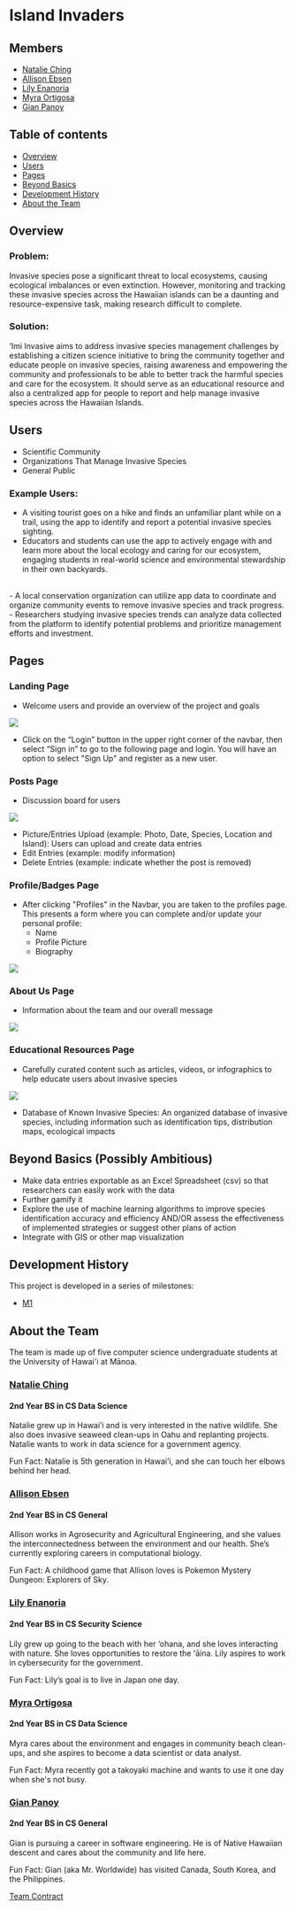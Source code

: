 # Island Invaders

## Members

* [Natalie Ching](#natalie-ching)
* [Allison Ebsen](#allison-ebsen)
* [Lily Enanoria](#lily-enanoria)
* [Myra Ortigosa](#myra-ortigosa)
* [Gian Panoy](#gian-panoy)

## Table of contents

* [Overview](#overview)
* [Users](#users)
* [Pages](#pages)
* [Beyond Basics](#beyond-basics-possibly-ambitious)
* [Development History](#development-history)
* [About the Team](#about-the-team)

## Overview

### Problem:
Invasive species pose a significant threat to local ecosystems, causing ecological imbalances or even extinction. However, monitoring and tracking these invasive species across the Hawaiian islands can be a daunting and resource-expensive task, making research difficult to complete.

### Solution:
‘Imi Invasive aims to address invasive species management challenges by establishing a citizen science initiative to bring the community together and educate people on invasive species, raising awareness and empowering the community and professionals to be able to better track the harmful species and care for the ecosystem. It should serve as an educational resource and also a centralized app for people to report and help manage invasive species across the Hawaiian Islands.


## Users
- Scientific Community
- Organizations That Manage Invasive Species
- General Public
  
### Example Users:
- A visiting tourist goes on a hike and finds an unfamiliar plant while on a trail, using the app to identify and report a potential invasive species sighting.
- Educators and students can use the app to actively engage with and learn more about the local ecology and caring for our ecosystem, engaging students in real-world science and environmental stewardship in their own backyards.
<br/>
- A local conservation organization can utilize app data to coordinate and organize community events to remove invasive species and track progress.
- Researchers studying invasive species trends can analyze data collected from the platform to identify potential problems and prioritize management efforts and investment.

## Pages
### Landing Page
- Welcome users and provide an overview of the project and goals

<img src="doc/landing_page.jpg">

  - Click on the “Login” button in the upper right corner of the navbar, then select “Sign in” to go to the following page and login. You will have an option to select "Sign Up" and register as a new user.

### Posts Page
- Discussion board for users

<img src="doc/post.jpg">

  - Picture/Entries Upload (example: Photo, Date, Species, Location and Island): Users can upload and create data entries
  - Edit Entries (example: modify information)
  - Delete Entries (example: indicate whether the post is removed)

### Profile/Badges Page
- After clicking "Profiles" in the Navbar, you are taken to the profiles page. This presents a form where you can complete and/or update your personal profile:
  - Name
  - Profile Picture
  - Biography

<img src="doc/profile.jpg">

### About Us Page
- Information about the team and our overall message

<img src="doc/about_us.jpg">

### Educational Resources Page
- Carefully curated content such as articles, videos, or infographics to help educate users about invasive species

<img src="doc/resources.jpg">

- Database of Known Invasive Species: An organized database of invasive species, including information such as identification tips, distribution maps, ecological impacts

## Beyond Basics (Possibly Ambitious)
- Make data entries exportable as an Excel Spreadsheet (csv) so that researchers can easily work with the data
- Further gamify it
- Explore the use of machine learning algorithms to improve species identification accuracy and efficiency AND/OR assess the effectiveness of implemented strategies or suggest other plans of action
- Integrate with GIS or other map visualization

## Development History
This project is developed in a series of milestones:

- [M1](https://github.com/orgs/islandinvaders/projects/2)


## About the Team

The team is made up of five computer science undergraduate students at the University of Hawai'i at Mānoa.
### [Natalie Ching](https://www.linkedin.com/in/natalie-ching-96749a253/)
#### 2nd Year BS in CS Data Science
Natalie grew up in Hawai’i and is very interested in the native wildlife. She also does invasive seaweed clean-ups in Oahu and replanting projects. Natalie wants to work in data science for a government agency.

Fun Fact: Natalie is 5th generation in Hawai’i, and she can touch her elbows behind her head.


### [Allison Ebsen](https://www.linkedin.com/in/allison-ebsen/)
#### 2nd Year BS in CS General

Allison works in Agrosecurity and Agricultural Engineering, and she values the interconnectedness between the environment and our health. She’s currently exploring careers in computational biology.

Fun Fact: A childhood game that Allison loves is Pokemon Mystery Dungeon: Explorers of Sky.


### [Lily Enanoria](https://www.linkedin.com/in/lily-enanoria-0944aa2aa/)
#### 2nd Year BS in CS Security Science
Lily grew up going to the beach with her ‘ohana, and she loves interacting with nature. She loves opportunities to restore the ʻāina. Lily aspires to work in cybersecurity for the government.

Fun Fact: Lily’s goal is to live in Japan one day.


### [Myra Ortigosa](https://www.linkedin.com/in/myra-angelica-ortigosa-5661a4275/)
#### 2nd Year BS in CS Data Science
Myra cares about the environment and engages in community beach clean-ups, and she aspires to become a data scientist or data analyst.

Fun Fact: Myra recently got a takoyaki machine and wants to use it one day when she's not busy.


### [Gian Panoy](https://www.linkedin.com/in/gianpanoy/)
#### 2nd Year BS in CS General
Gian is pursuing a career in software engineering. He is of Native Hawaiian descent and cares about the community and life here.

Fun Fact: Gian (aka Mr. Worldwide) has visited Canada, South Korea, and the Philippines.

[Team Contract](https://docs.google.com/document/d/10awsj1BGBtRuBudM55MgN057PxomPFo33-s55Cq8MKY/edit?usp=sharing)